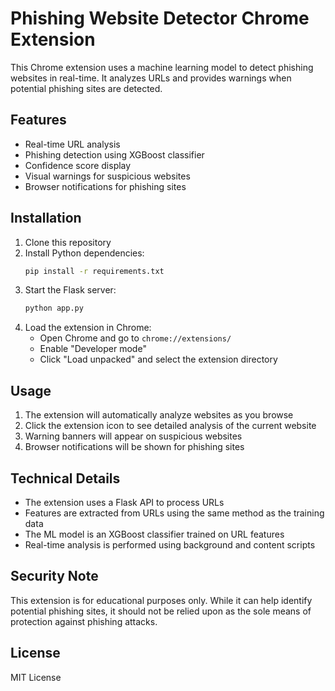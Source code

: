 # Phishing Website Detector Chrome Extension

This Chrome extension uses a machine learning model to detect phishing websites in real-time. It analyzes URLs and provides warnings when potential phishing sites are detected.

## Features

- Real-time URL analysis
- Phishing detection using XGBoost classifier
- Confidence score display
- Visual warnings for suspicious websites
- Browser notifications for phishing sites

## Installation

1. Clone this repository
2. Install Python dependencies:
   ```bash
   pip install -r requirements.txt
   ```
3. Start the Flask server:
   ```bash
   python app.py
   ```
4. Load the extension in Chrome:
   - Open Chrome and go to `chrome://extensions/`
   - Enable "Developer mode"
   - Click "Load unpacked" and select the extension directory

## Usage

1. The extension will automatically analyze websites as you browse
2. Click the extension icon to see detailed analysis of the current website
3. Warning banners will appear on suspicious websites
4. Browser notifications will be shown for phishing sites

## Technical Details

- The extension uses a Flask API to process URLs
- Features are extracted from URLs using the same method as the training data
- The ML model is an XGBoost classifier trained on URL features
- Real-time analysis is performed using background and content scripts

## Security Note

This extension is for educational purposes only. While it can help identify potential phishing sites, it should not be relied upon as the sole means of protection against phishing attacks.

## License

MIT License 
